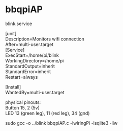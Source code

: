 # bbqpiAP

blink.service  
  
[unit]  
Description=Monitors wifi connection  
After=multi-user.target  
[Service]  
ExecStart=/home/pi/blink  
WorkingDirectory=/home/pi  
StandardOutput=inherit  
StandardError=inherit  
Restart=always  
  
[Install]  
WantedBy=multi-user.target  
  
  
physical pinouts:  
Button 15, 2 (5v)  
LED 13 (green leg), 11 (red leg), 34 (gnd)  

sudo gcc -o ../blink bbqpiAP.c -lwiringPi -lsqlite3 -liw
